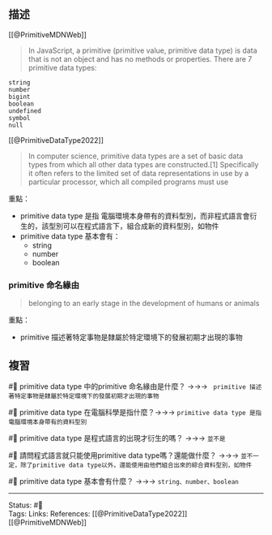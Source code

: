 ## 描述


[[@PrimitiveMDNWeb]]
> In JavaScript, a primitive (primitive value, primitive data type) is data that is not an object and has no methods or properties. There are 7 primitive data types:

    string
    number
    bigint
    boolean
    undefined
    symbol
    null

[[@PrimitiveDataType2022]]
> In computer science, primitive data types are a set of basic data types from which all other data types are constructed.[1] Specifically it often refers to the limited set of data representations in use by a particular processor, which all compiled programs must use

重點：
- primitive data type 是指 電腦環境本身帶有的資料型別，而非程式語言會衍生的，該型別可以在程式語言下，組合成新的資料型別，如物件
-  primitive data type 基本會有：
	- string
	- number
	- boolean


### primitive 命名緣由
> belonging to an early stage in the development of humans or animals

重點：
- primitive 描述著特定事物是隸屬於特定環境下的發展初期才出現的事物

## 複習

#🧠 primitive data type 中的primitive 命名緣由是什麼？ ->->-> ` primitive 描述著特定事物是隸屬於特定環境下的發展初期才出現的事物`

#🧠 primitive data type 在電腦科學是指什麼？->->-> `primitive data type 是指 電腦環境本身帶有的資料型別`

#🧠 primitive data type 是程式語言的出現才衍生的嗎？ ->->-> `並不是`

#🧠 請問程式語言就只能使用primitive data type嗎？還能做什麼？ ->->-> `並不一定，除了primitive data type以外，還能使用由他們組合出來的綜合資料型別，如物件`

#🧠 primitive data type 基本會有什麼？ ->->-> `string、number、boolean`


---
Status: #🌱  
Tags:
Links:
References:
[[@PrimitiveDataType2022]]
[[@PrimitiveMDNWeb]]
